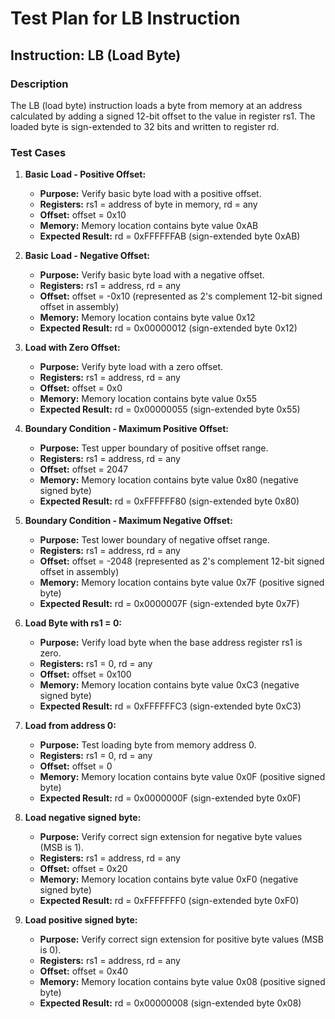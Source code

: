 # Test Plan for LB Instruction

## Instruction: LB (Load Byte)

### Description
The LB (load byte) instruction loads a byte from memory at an address calculated by adding a signed 12-bit offset to the value in register rs1. The loaded byte is sign-extended to 32 bits and written to register rd.

### Test Cases

1.  **Basic Load - Positive Offset:**
    -   **Purpose:** Verify basic byte load with a positive offset.
    -   **Registers:** rs1 = address of byte in memory, rd = any
    -   **Offset:** offset = 0x10
    -   **Memory:** Memory location contains byte value 0xAB
    -   **Expected Result:** rd = 0xFFFFFFAB (sign-extended byte 0xAB)

2.  **Basic Load - Negative Offset:**
    -   **Purpose:** Verify basic byte load with a negative offset.
    -   **Registers:** rs1 = address, rd = any
    -   **Offset:** offset = -0x10 (represented as 2's complement 12-bit signed offset in assembly)
    -   **Memory:** Memory location contains byte value 0x12
    -   **Expected Result:** rd = 0x00000012 (sign-extended byte 0x12)

3.  **Load with Zero Offset:**
    -   **Purpose:** Verify byte load with a zero offset.
    -   **Registers:** rs1 = address, rd = any
    -   **Offset:** offset = 0x0
    -   **Memory:** Memory location contains byte value 0x55
    -   **Expected Result:** rd = 0x00000055 (sign-extended byte 0x55)

4.  **Boundary Condition - Maximum Positive Offset:**
    -   **Purpose:** Test upper boundary of positive offset range.
    -   **Registers:** rs1 = address, rd = any
    -   **Offset:** offset = 2047
    -   **Memory:** Memory location contains byte value 0x80 (negative signed byte)
    -   **Expected Result:** rd = 0xFFFFFF80 (sign-extended byte 0x80)

5.  **Boundary Condition - Maximum Negative Offset:**
    -   **Purpose:** Test lower boundary of negative offset range.
    -   **Registers:** rs1 = address, rd = any
    -   **Offset:** offset = -2048 (represented as 2's complement 12-bit signed offset in assembly)
    -   **Memory:** Memory location contains byte value 0x7F (positive signed byte)
    -   **Expected Result:** rd = 0x0000007F (sign-extended byte 0x7F)

6.  **Load Byte with rs1 = 0:**
    -   **Purpose:** Verify load byte when the base address register rs1 is zero.
    -   **Registers:** rs1 = 0, rd = any
    -   **Offset:** offset = 0x100
    -   **Memory:** Memory location contains byte value 0xC3 (negative signed byte)
    -   **Expected Result:** rd = 0xFFFFFFC3 (sign-extended byte 0xC3)

7.  **Load from address 0:**
    -   **Purpose:** Test loading byte from memory address 0.
    -   **Registers:** rs1 = 0, rd = any
    -   **Offset:** offset = 0
    -   **Memory:** Memory location contains byte value 0x0F (positive signed byte)
    -   **Expected Result:** rd = 0x0000000F (sign-extended byte 0x0F)

8.  **Load negative signed byte:**
    -   **Purpose:** Verify correct sign extension for negative byte values (MSB is 1).
    -   **Registers:** rs1 = address, rd = any
    -   **Offset:** offset = 0x20
    -   **Memory:** Memory location contains byte value 0xF0 (negative signed byte)
    -   **Expected Result:** rd = 0xFFFFFFF0 (sign-extended byte 0xF0)

9.  **Load positive signed byte:**
    -   **Purpose:** Verify correct sign extension for positive byte values (MSB is 0).
    -   **Registers:** rs1 = address, rd = any
    -   **Offset:** offset = 0x40
    -   **Memory:** Memory location contains byte value 0x08 (positive signed byte)
    -   **Expected Result:** rd = 0x00000008 (sign-extended byte 0x08)
